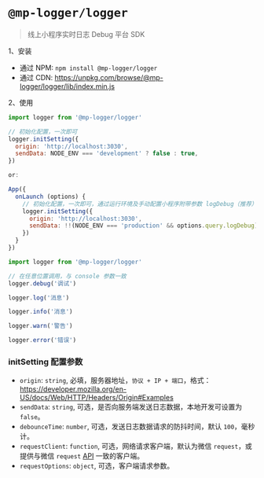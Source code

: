 # `@mp-logger/logger`

> 线上小程序实时日志 Debug 平台 SDK

1、安装

- 通过 NPM: `npm install @mp-logger/logger`
- 通过 CDN: https://unpkg.com/browse/@mp-logger/logger/lib/index.min.js

2、使用

```javascript
import logger from '@mp-logger/logger'

// 初始化配置，一次即可
logger.initSetting({
  origin: 'http://localhost:3030',
  sendData: NODE_ENV === 'development' ? false : true,
})

or:

App({
  onLaunch (options) {
    // 初始化配置，一次即可，通过运行环境及手动配置小程序附带参数 logDebug（推荐）
    logger.initSetting({
      origin: 'http://localhost:3030',
      sendData: !!(NODE_ENV === 'production' && options.query.logDebug),
    })
  }
})
```

```javascript
import logger from '@mp-logger/logger'

// 在任意位置调用，与 console 参数一致
logger.debug('调试')

logger.log('消息')

logger.info('消息')

logger.warn('警告')

logger.error('错误')
```

### initSetting 配置参数

- `origin`: `string`, 必填，服务器地址，`协议 + IP + 端口`，格式：https://developer.mozilla.org/en-US/docs/Web/HTTP/Headers/Origin#Examples
- `sendData`: `string`, 可选，是否向服务端发送日志数据，本地开发可设置为 `false`。
- `debounceTime`: `number`, 可选，发送日志数据请求的防抖时间，默认 `100`，毫秒计。
- `requestClient`: `function`, 可选，网络请求客户端，默认为微信 `request`，或提供与微信 `request` [API](https://developers.weixin.qq.com/miniprogram/dev/api/network/request/wx.request.html) 一致的客户端。
- `requestOptions`: `object`, 可选，客户端请求参数。
